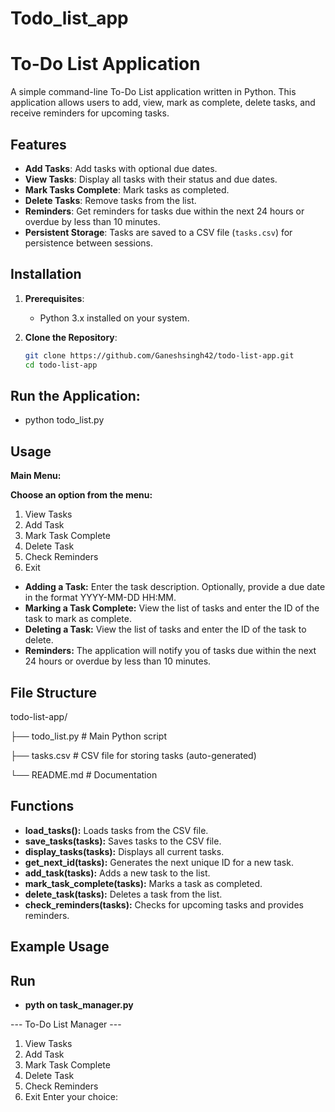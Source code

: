 # Todo_list_app
# To-Do List Application

A simple command-line To-Do List application written in Python. This application allows users to add, view, mark as complete, delete tasks, and receive reminders for upcoming tasks.

## Features

- **Add Tasks**: Add tasks with optional due dates.
- **View Tasks**: Display all tasks with their status and due dates.
- **Mark Tasks Complete**: Mark tasks as completed.
- **Delete Tasks**: Remove tasks from the list.
- **Reminders**: Get reminders for tasks due within the next 24 hours or overdue by less than 10 minutes.
- **Persistent Storage**: Tasks are saved to a CSV file (`tasks.csv`) for persistence between sessions.

## Installation

1. **Prerequisites**:
   - Python 3.x installed on your system.

2. **Clone the Repository**:
   ```bash
   git clone https://github.com/Ganeshsingh42/todo-list-app.git
   cd todo-list-app
## Run the Application:
- python todo_list.py
## Usage
**Main Menu:**

**Choose an option from the menu:**

1. View Tasks
2. Add Task
3. Mark Task Complete
4. Delete Task
5. Check Reminders
6. Exit

- **Adding a Task:**
Enter the task description.
Optionally, provide a due date in the format YYYY-MM-DD HH:MM.
- **Marking a Task Complete:**
View the list of tasks and enter the ID of the task to mark as complete.
- **Deleting a Task:**
View the list of tasks and enter the ID of the task to delete.
- **Reminders:**
The application will notify you of tasks due within the next 24 hours or overdue by less than 10 minutes.

## File Structure

todo-list-app/

├── todo_list.py       # Main Python script

├── tasks.csv          # CSV file for storing tasks (auto-generated)

└── README.md          # Documentation
## Functions
- **load_tasks():** Loads tasks from the CSV file.
- **save_tasks(tasks):** Saves tasks to the CSV file.
- **display_tasks(tasks):** Displays all current tasks.
- **get_next_id(tasks):** Generates the next unique ID for a new task.
- **add_task(tasks):** Adds a new task to the list.
- **mark_task_complete(tasks):** Marks a task as completed.
- **delete_task(tasks):** Deletes a task from the list.
- **check_reminders(tasks):** Checks for upcoming tasks and provides reminders.
## Example Usage

## Run
- **pyth on task_manager.py**

--- To-Do List Manager ---
1. View Tasks
2. Add Task
3. Mark Task Complete
4. Delete Task
5. Check Reminders
6. Exit
Enter your choice: 

